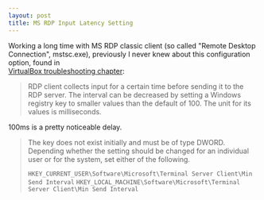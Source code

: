 ```yaml
---
layout: post
title: MS RDP Input Latency Setting 
---
```


Working a long time with MS RDP classic client (so called "Remote Desktop Connection", mstsc.exe),
previously I never knew about this configuration option, found in  
[VirtualBox troubleshooting chapter](https://www.virtualbox.org/manual/ch12.html#ts_win-host-rdp-client):

> RDP client collects input for a certain time before sending it to the RDP server.
> The interval can be decreased by setting a Windows registry key to smaller values
> than the default of 100. The unit for its values is milliseconds.

100ms is a pretty noticeable delay.  

> The key does not exist initially and must be of type DWORD.
> Depending whether the setting should be changed for an individual user or for
> the system, set either of the following.
>
> `HKEY_CURRENT_USER\Software\Microsoft\Terminal Server Client\Min Send Interval`
> `HKEY_LOCAL_MACHINE\Software\Microsoft\Terminal Server Client\Min Send Interval`